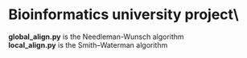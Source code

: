 # Bioinformatics university project\
**global_align.py** is the Needleman-Wunsch algorithm\
**local_align.py** is the Smith–Waterman algorithm
